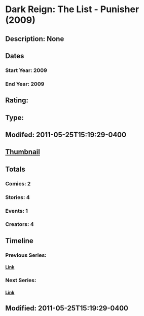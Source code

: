 # Dark Reign: The List - Punisher (2009)
## Description: None
## Dates
### Start Year: 2009
### End Year: 2009
## Rating: 
## Type: 
## Modifed: 2011-05-25T15:19:29-0400
## [Thumbnail](http://i.annihil.us/u/prod/marvel/i/mg/8/40/4bad6bddaedf8.jpg)
## Totals
### Comics: 2
### Stories: 4
### Events: 1
### Creators: 4
## Timeline
### Previous Series: 
#### [Link]()
### Next Series: 
#### [Link]()
## Modified: 2011-05-25T15:19:29-0400